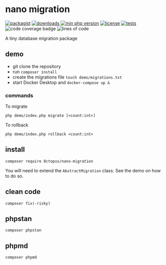 # nano migration

[![packagist](http://poser.pugx.org/8ctopus/nano-migration/v)](https://packagist.org/packages/8ctopus/nano-migration)
[![downloads](http://poser.pugx.org/8ctopus/nano-migration/downloads)](https://packagist.org/packages/8ctopus/nano-migration)
[![min php version](http://poser.pugx.org/8ctopus/nano-migration/require/php)](https://packagist.org/packages/8ctopus/nano-migration)
[![license](http://poser.pugx.org/8ctopus/nano-migration/license)](https://packagist.org/packages/8ctopus/nano-migration)
[![tests](https://github.com/8ctopus/nano-migration/actions/workflows/tests.yml/badge.svg)](https://github.com/8ctopus/nano-migration/actions/workflows/tests.yml)
![code coverage badge](https://raw.githubusercontent.com/8ctopus/nano-migration/image-data/coverage.svg)
![lines of code](https://raw.githubusercontent.com/8ctopus/nano-migration/image-data/lines.svg)

A tiny database migration package

## demo

- git clone the repository
- run `composer install`
- create the migrations file `touch demo/migrations.txt`
- start Docker Desktop and `docker-compose up &`

### commands

To migrate

    php demo/index.php migrate [<count:int>]

To rollback

    php demo/index.php rollback <count:int>

## install

    composer require 8ctopus/nano-migration

You will need to extend the `AbstractMigration` class. See the demo on how to do so.

## clean code

    composer fix(-risky)

## phpstan

    composer phpstan

## phpmd

    composer phpmd
